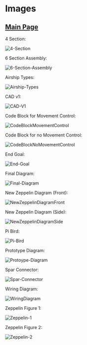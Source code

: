 # Images

## [Main Page](/README.md)

4 Section:

![4-Section](/Images/4-Section.png)

6 Section Assembly:

![6-Section-Assembly](/Images/6-Section-Assembly.png)

Airship Types:

![Airship-Types](/Images/Airship-Types.jpg)

CAD v1:

![CAD-V1](/Images/CAD-V1.png)

Code Block for Movement Control:

![CodeBlockMovementControl](/Images/CodeBlockMovementControl.png)

Code Block for no Movement Control:

![CodeBlockNoMovementControl](/Images/CodeBlockNoMovementControl.png)

End Goal:

![End-Goal](/Images/End-Goal.jpg)

Final Diagram:

![Final-Diagram](/Images/Final-Diagram.png)

New Zeppelin Diagram (Front):

![NewZeppelinDiagramFront](/Images/NewZeppelinDiagramFront.png)

New Zeppelin Diagram (Side):

![NewZeppelinDiagramSide](/Images/NewZeppelinDiagramSide.png)

Pi Bird:

![Pi-Bird](/Images/Pi-Bird.png)

Prototype Diagram:

![Protoype-Diagram](/Images/Protoype-Diagram.png)

Spar Connector:

![Spar-Connector](/Images/Spar-Connector.png)

Wiring Diagram:

![WiringDiagram](/Images/WiringDiagram.png)

Zeppelin Figure 1:

![Zeppelin-1](/Images/Zeppelin-1.png)

Zeppelin Figure 2:

![Zeppelin-2](/Images/Zeppelin-2.png)
